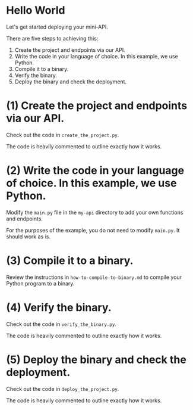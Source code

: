 # Hello World

Let's get started deploying your mini-API.

There are five steps to achieving this:

1) Create the project and endpoints via our API.
2) Write the code in your language of choice. In this example, we use Python.
3) Compile it to a binary.
4) Verify the binary.
5) Deploy the binary and check the deployment.

# (1) Create the project and endpoints via our API.

Check out the code in `create_the_project.py`.

The code is heavily commented to outline exactly how it works.

# (2) Write the code in your language of choice. In this example, we use Python.

Modify the `main.py` file in the `my-api` directory to add your own functions and endpoints.

For the purposes of the example, you do not need to modify `main.py`. It should work as is.

# (3) Compile it to a binary.

Review the instructions in `how-to-compile-to-binary.md` to compile your Python program to a binary.

# (4) Verify the binary.

Check out the code in `verify_the_binary.py`.

The code is heavily commented to outline exactly how it works.

# (5) Deploy the binary and check the deployment.

Check out the code in `deploy_the_project.py`.

The code is heavily commented to outline exactly how it works.
